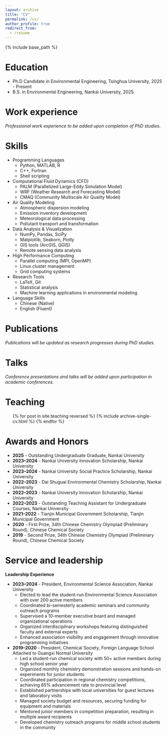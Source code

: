 ```yaml
---
layout: archive
title: "CV"
permalink: /cv/
author_profile: true
redirect_from:
  - /resume
---
```


{% include base_path %}

Education
======
* Ph.D Candidate in Environmental Engineering, Tsinghua University, 2025 - Present
* B.S. in Environmental Engineering, Nankai University, 2025

Work experience
======
<!-- Work experience content temporarily hidden
* Spring 2024: Academic Pages Collaborator
  * GitHub University
  * Duties includes: Updates and improvements to template
  * Supervisor: The Users
* Fall 2015: Research Assistant
  * GitHub University
  * Duties included: Merging pull requests
  * Supervisor: Professor Hub
* Summer 2015: Research Assistant
  * GitHub University
  * Duties included: Tagging issues
  * Supervisor: Professor Git
End of hidden content -->

*Professional work experience to be added upon completion of PhD studies.*

Skills
======
* Programming Languages
  * Python, MATLAB, R
  * C++, Fortran
  * Shell scripting
* Computational Fluid Dynamics (CFD)
  * PALM (Parallelized Large-Eddy Simulation Model)
  * WRF (Weather Research and Forecasting Model)
  * CMAQ (Community Multiscale Air Quality Model)
* Air Quality Modeling
  * Atmospheric dispersion modeling
  * Emission inventory development
  * Meteorological data processing
  * Pollutant transport and transformation
* Data Analysis & Visualization
  * NumPy, Pandas, SciPy
  * Matplotlib, Seaborn, Plotly
  * GIS tools (ArcGIS, QGIS)
  * Remote sensing data analysis
* High Performance Computing
  * Parallel computing (MPI, OpenMP)
  * Linux cluster management
  * Grid computing systems
* Research Tools
  * LaTeX, Git
  * Statistical analysis
  * Machine learning applications in environmental modeling
* Language Skills
  * Chinese (Native)
  * English (Fluent)

Publications
======
*Publications will be updated as research progresses during PhD studies.*

<!--
  <ul>{% for post in site.publications reversed %}
    {% include archive-single-cv.html %}
  {% endfor %}</ul>
-->
  
Talks
======
*Conference presentations and talks will be added upon participation in academic conferences.*

<!--
  <ul>{% for post in site.talks reversed %}
    {% include archive-single-talk-cv.html  %}
  {% endfor %}</ul>
-->

Teaching
======
  <ul>{% for post in site.teaching reversed %}
    {% include archive-single-cv.html %}
  {% endfor %}</ul>

Awards and Honors
======
* **2025** - Outstanding Undergraduate Graduate, Nankai University
* **2023–2024** - Nankai University Innovation Scholarship, Nankai University
* **2023–2024** - Nankai University Social Practice Scholarship, Nankai University  
* **2022–2023** - Dai Shuguai Environmental Chemistry Scholarship, Nankai University
* **2022–2023** - Nankai University Innovation Scholarship, Nankai University
* **2022–2023** - Outstanding Teaching Assistant for Undergraduate Courses, Nankai University
* **2021–2022** - Tianjin Municipal Government Scholarship, Tianjin Municipal Government
* **2020** - First Prize, 34th Chinese Chemistry Olympiad (Preliminary Round), Chinese Chemical Society
* **2019** - Second Prize, 34th Chinese Chemistry Olympiad (Preliminary Round), Chinese Chemical Society

Service and leadership
======
**Leadership Experience**
* **2023–2024** - President, Environmental Science Association, Nankai University
  * Elected to lead the student-run Environmental Science Association with over 200 active members
  * Coordinated bi-semesterly academic seminars and community outreach programs
  * Supervised a 10-member executive board and managed organizational operations
  * Organized interdisciplinary workshops featuring distinguished faculty and external experts
  * Enhanced association visibility and engagement through innovative programming initiatives
* **2019–2020** - President, Chemical Society, Foreign Language School Attached to Guangxi Normal University
  * Led a student-run chemical society with 50+ active members during high school senior year
  * Organized monthly chemistry demonstration sessions and hands-on experiments for junior students
  * Coordinated participation in regional chemistry competitions, achieving 85% advancement rate to provincial level
  * Established partnerships with local universities for guest lectures and laboratory visits
  * Managed society budget and resources, securing funding for equipment and materials
  * Mentored junior members in competition preparation, resulting in multiple award recipients
  * Developed chemistry outreach programs for middle school students in the community
